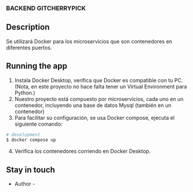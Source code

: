 ### BACKEND GITCHERRYPICK

## Description
Se utilizará Docker para los microservicios que son contenedores en diferentes puertos.

## Running the app
1. Instala Docker Desktop, verifica que Docker es compatible con tu PC. (Nota, en este proyecto no hace falta tener un Virtual Environment para Python.)
2. Nuestro proyecto está compuesto por microservicios, cada uno en un contenedor, incluyendo una base de datos Mysql (también en un contenedor)
3. Para facilitar su configuración, se usa Docker compose, ejecuta el siguiente comando:
```bash
# development
$ docker compose up
```
4. Verifica los contenedores corriendo en Docker Desktop.

## Stay in touch

- Author - 
